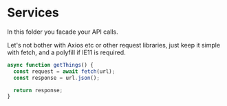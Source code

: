 Services
========

In this folder you facade your API calls.

Let's not bother with Axios etc or other request libraries, just keep it simple with fetch, and a polyfill if IE11 is required.

```js
async function getThings() {
  const request = await fetch(url);
  const response = url.json();

  return response;
}
```
